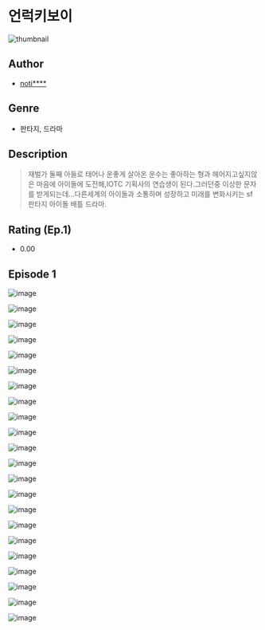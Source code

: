 # 언럭키보이
![thumbnail](https://image-comic.pstatic.net/user_contents_data/challenge_comic/2023/05/25/287899/upload_7162467445128902704_480x623.jpeg)

## Author
- [noti****](https://comic.naver.com/artistTitle?id=287899)

## Genre
- 판타지, 드라마

## Description
> 재벌가 둘째 아들로 태어나 운좋게 살아온 운수는 좋아하는 형과 헤어지고싶지않은 마음에 아이돌에 도전해,IOTC 기획사의 연습생이 된다.그러던중 이상한 문자를 받게되는데...다른세계의 아이돌과 소통하며 성장하고 미래를 변화시키는 sf판타지 아이돌 배틀 드라마.


## Rating (Ep.1)
- 0.00

## Episode 1
![image](https://image-comic.pstatic.net/user_contents_data/challenge_comic/2023/05/25/287899/upload_3558467340836352567.jpeg)

![image](https://image-comic.pstatic.net/user_contents_data/challenge_comic/2023/05/25/287899/upload_3689355610219373879.jpeg)

![image](https://image-comic.pstatic.net/user_contents_data/challenge_comic/2023/05/25/287899/upload_3544675277478192230.jpeg)

![image](https://image-comic.pstatic.net/user_contents_data/challenge_comic/2023/05/25/287899/upload_7221014454965908835.jpeg)

![image](https://image-comic.pstatic.net/user_contents_data/challenge_comic/2023/05/25/287899/upload_4136046321493697334.jpeg)

![image](https://image-comic.pstatic.net/user_contents_data/challenge_comic/2023/05/25/287899/upload_3918754210759718960.jpeg)

![image](https://image-comic.pstatic.net/user_contents_data/challenge_comic/2023/05/25/287899/upload_3991093279791014756.jpeg)

![image](https://image-comic.pstatic.net/user_contents_data/challenge_comic/2023/05/25/287899/upload_3834028040203022384.jpeg)

![image](https://image-comic.pstatic.net/user_contents_data/challenge_comic/2023/05/25/287899/upload_7004842763052212787.jpeg)

![image](https://image-comic.pstatic.net/user_contents_data/challenge_comic/2023/05/25/287899/upload_7292229822409094711.jpeg)

![image](https://image-comic.pstatic.net/user_contents_data/challenge_comic/2023/05/25/287899/upload_4050764875271661106.jpeg)

![image](https://image-comic.pstatic.net/user_contents_data/challenge_comic/2023/05/25/287899/upload_7293351123147317554.jpeg)

![image](https://image-comic.pstatic.net/user_contents_data/challenge_comic/2023/05/25/287899/upload_7148727070883264612.jpeg)

![image](https://image-comic.pstatic.net/user_contents_data/challenge_comic/2023/05/25/287899/upload_3544391392135558244.jpeg)

![image](https://image-comic.pstatic.net/user_contents_data/challenge_comic/2023/05/25/287899/upload_3703191679828898146.jpeg)

![image](https://image-comic.pstatic.net/user_contents_data/challenge_comic/2023/05/25/287899/upload_7017791500955300662.jpeg)

![image](https://image-comic.pstatic.net/user_contents_data/challenge_comic/2023/05/25/287899/upload_7148395911623881015.jpeg)

![image](https://image-comic.pstatic.net/user_contents_data/challenge_comic/2023/05/25/287899/upload_7365136248738177381.jpeg)

![image](https://image-comic.pstatic.net/user_contents_data/challenge_comic/2023/05/25/287899/upload_3761129538044912951.jpeg)

![image](https://image-comic.pstatic.net/user_contents_data/challenge_comic/2023/05/25/287899/upload_3487306071274513764.jpeg)

![image](https://image-comic.pstatic.net/user_contents_data/challenge_comic/2023/05/25/287899/upload_7365697896491017830.jpeg)

![image](https://image-comic.pstatic.net/user_contents_data/challenge_comic/2023/05/25/287899/upload_4050535304944248375.jpeg)
